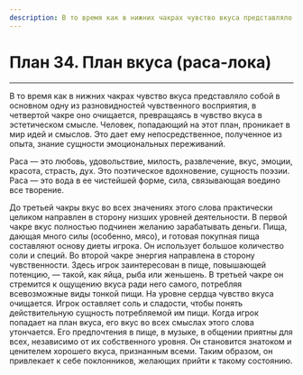 ```yaml
---
description: В то время как в нижних чакрах чувство вкуса представляло собой в основном одну из разновидностей чувственного восприятия, в четвертой чакре оно очищается, превращаясь в чувство вкуса в эстетическом смысле.
---
```

# План 34. План вкуса (раса-лока)


---
В то время как в нижних чакрах чувство вкуса представляло собой в основном одну из разновидностей чувственного восприятия, в четвертой чакре оно очищается, превращаясь в чувство вкуса в эстетическом смысле. Человек, попадающий на этот план, проникает в мир идей и смыслов. Это дает ему непосредственное, полученное из опыта, знание сущности эмоциональных переживаний. 

Раса — это любовь, удовольствие, милость, развлечение, вкус, эмоции, красота, страсть, дух. Это поэтическое вдохновение, сущность поэзии. Раса — это вода в ее чистейшей форме, сила, связывающая воедино все творение. 

До третьей чакры вкус во всех значениях этого слова практически целиком направлен в сторону низших уровней деятельности. В первой чакре вкус полностью подчинен желанию зарабатывать деньги. Пища, дающая много силы (особенно, мясо), и готовая покупная пища составляют основу диеты игрока. Он использует большое количество соли и специй. Во второй чакре энергия направлена в сторону чувственности. Здесь игрок заинтересован в пище, повышающей потенцию, — такой, как яйца, рыба или женьшень. В третьей чакре он стремится к ощущению вкуса ради него самого, потребляя всевозможные виды тонкой пищи. На уровне сердца чувство вкуса очищается. Игрок оставляет соль и сладости, чтобы понять действительную сущность потребляемой им пищи. Когда игрок попадает на план вкуса, его вкус во всех смыслах этого слова утончается. Его предпочтения в пище, в музыке, в общении приятны для всех, независимо от их собственного уровня. Он становится знатоком и ценителем хорошего вкуса, признанным всеми. Таким образом, он привлекает к себе поклонников, желающих прийти к такому состоянию.
